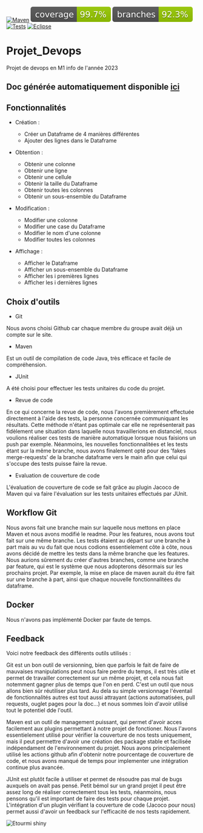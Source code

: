 [![Maven](https://maven-badges.herokuapp.com/maven-central/cz.jirutka.rsql/rsql-parser/badge.svg)](https://maven.apache.org/)
![Coverage](/badges/jacoco.svg)
![Branches](/badges/branches.svg)
[![Tests](https://badgen.net/badge/icon/Tests?icon=bitcoin-lightning&label)](https://junit.org/junit5/)
[![Eclipse](https://badgen.net/badge/icon/eclipse?icon=eclipse&label)](https://junit.org/junit5/)

# Projet_Devops
Projet de devops en M1 info de l'année 2023

## Doc générée automatiquement disponible <a href="https://lsa2222.github.io/Projet_Devops/BreackfastClub/ProjetDevopsPanda/package-summary.html">ici</a>  

## Fonctionnalités

* Création :

  * Créer un Dataframe de 4 manières différentes
  * Ajouter des lignes dans le Dataframe

* Obtention :

  * Obtenir une colonne
  * Obtenir une ligne
  * Obtenir une cellule
  * Obtenir la taille du Dataframe
  * Obtenir toutes les colonnes
  * Obtenir un sous-ensemble du Dataframe
 
* Modification :

  * Modifier une colonne
  * Modifier une case du Dataframe
  * Modifier le nom d'une colonne
  * Modifier toutes les colonnes

* Affichage :

  * Afficher le Dataframe
  * Afficher un sous-ensemble du Dataframe
  * Afficher les i premières lignes
  * Afficher les i dernières lignes

## Choix d'outils

- Git

Nous avons choisi Github car chaque membre du groupe avait déjà un compte sur le site.

- Maven

Est un outil de compilation de code Java, très efficace et facile de compréhension.

- JUnit

A été choisi pour effectuer les tests unitaires du code du projet.

- Revue de code

En ce qui concerne la revue de code, nous l'avons premièrement effectuée directement à l'aide des tests, la personne concernée communiquant les résultats. 
Cette méthode n'étant pas optimale car elle ne représenterait pas fidèlement une situation dans laquelle nous travaillerions en distanciel, nous voulions réaliser ces tests de manière automatique lorsque nous faisions un push par exemple. Néanmoins, les nouvelles fonctionnalitées et les tests étant sur la même branche, nous avons finalement opté pour des 'fakes merge-requests' de la branche dataframe vers le main afin que celui qui s'occupe des tests puisse faire la revue.

- Evaluation de couverture de code

L'évaluation de couverture de code se fait grâce au plugin Jacoco de Maven qui va faire l'évaluation sur les tests unitaires effectués par JUnit.

## Workflow Git

Nous avons fait une branche main sur laquelle nous mettons en place Maven et nous avons modifié le readme.
Pour les features, nous avons tout fait sur une même branche. Les tests étaient au départ sur une branche à part mais au vu du fait que nous codions essentielement côte à côte, nous avons décidé de mettre les tests dans la même branche que les features.
Nous aurions sûrement du créer d'autres branches, comme une branche par feature, qui est le système que nous adopterons désormais sur les prochains projet. Par exemple, la mise en place de maven aurait du être fait sur une branche à part, ainsi que chaque nouvelle fonctionnalitées du dataframe.

## Docker

Nous n'avons pas implémenté Docker par faute de temps.

## Feedback
Voici notre feedback des différents outils utilisés :

Git est un bon outil de versionning, bien que parfois le fait de faire de mauvaises manipulations peut nous faire perdre du temps, il est très utile et permet de travailler correctement sur un même projet, et cela nous fait notemment gagner plus de temps que l'on en perd. C'est un outil que nous allons bien sûr réutiliser plus tard. Au dela su simple versionnage l'éventail de fonctionnalités autres est tout aussi attrayant (actions automatisées, pull requests, ouglet pages pour la doc...) et nous sommes loin d'avoir utilisé tout le potentiel dde l'outil.

Maven est un outil de management puissant, qui permet d'avoir acces facilement aux plugins permettant à notre projet de fonctioner. Nous l'avons essentielement utilisé pour vérifier la couverture de nos tests uniquement, mais il peut permettre d'avoir une création des package stable et facilisée indépendament de l'environnement du projet. Nous avons principalement utilisé les actions github afin d'obtenir notre pourcentage de couverture de code, et nous avons manqué de temps pour implementer une intégration continue plus avancée.

JUnit est plutôt facile à utiliser et permet de résoudre pas mal de bugs auxquels on avait pas pensé. Petit bémol sur un grand projet il peut être assez long de réaliser correctement tous les tests, néanmoins, nous pensons qu'il est important de faire des tests pour chaque projet. L'intégration d'un plugin vérifiant la couverture de code (Jacoco pour nous) permet aussi d'avoir un feedback sur l'efficacité de nos tests rapidement.

![Etourmi shiny](https://media.tenor.com/zfonKmPNbiEAAAAM/breakfast-club-cool.gif)
